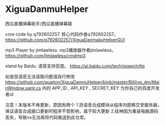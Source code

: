 # XiguaDanmuHelper
西瓜直播弹幕助手/西瓜直播弹幕姬

core code by q792602257.
核心代码作者q792602257。
https://github.com/q792602257/XiguaDanmakuHelperGUI

mp3 Player by jimlawless.
mp3播放器作者jimlawless。
https://github.com/jimlawless/cmdmp3

stand by Baidu.
语音支持百度。
https://ai.baidu.com/tech/speech/tts

如发现语音无法读取问题请自行修改
https://github.com/guation/XiguaDanmuHelper/blob/master/Bililive_dm/MainWindow.xaml.cs
内的 APP_ID , API_KEY , SECRET_KEY 为你自己的百度开发者id 

注意！本版本不再更新，原因有两个
1.将语音合成模块从程序内部移交至服务器，保证语音合成接口更新时程序不受影响，属于较大更新
2.挂神因为重装电脑源码丢失，导致vs无法再将代码推送到此仓库。
